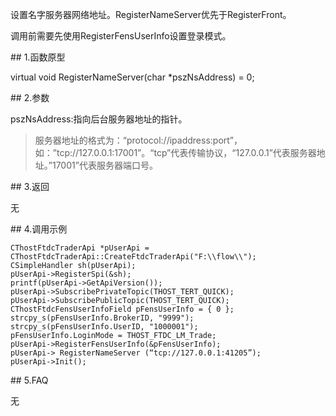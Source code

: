 <p>设置名字服务器网络地址。RegisterNameServer优先于RegisterFront。</p>
<p>调用前需要先使用RegisterFensUserInfo设置登录模式。</p>
<span class="anchor" id="96b8fbb4-f861-48e7-a7f6-aa9fd7134691"></span>
## 1.函数原型
<p>virtual void RegisterNameServer(char *pszNsAddress) = 0;</p>
<span class="anchor" id="f26e774a-44fa-458b-9a11-d08b53a2b868"></span>
## 2.参数
<p>pszNsAddress:指向后台服务器地址的指针。</p>
<blockquote>
<p>服务器地址的格式为：“protocol://ipaddress:port”，如：”tcp://127.0.0.1:17001”。“tcp”代表传输协议，“127.0.0.1”代表服务器地址。”17001”代表服务器端口号。</p>
</blockquote>
<span class="anchor" id="52e425de-d3de-4ee7-a78d-d9367126f773"></span>
## 3.返回
<p>无</p>
<span class="anchor" id="d5e7b00c-1a3d-4a68-9b04-1ec3cbf738aa"></span>
## 4.调用示例
<pre><code>CThostFtdcTraderApi *pUserApi = CThostFtdcTraderApi::CreateFtdcTraderApi("F:\\flow\\");
CSimpleHandler sh(pUserApi);
pUserApi-&gt;RegisterSpi(&amp;sh);
printf(pUserApi-&gt;GetApiVersion());
pUserApi-&gt;SubscribePrivateTopic(THOST_TERT_QUICK);
pUserApi-&gt;SubscribePublicTopic(THOST_TERT_QUICK);
CThostFtdcFensUserInfoField pFensUserInfo = { 0 };
strcpy_s(pFensUserInfo.BrokerID, "9999");
strcpy_s(pFensUserInfo.UserID, "1000001");
pFensUserInfo.LoginMode = THOST_FTDC_LM_Trade;
pUserApi-&gt;RegisterFensUserInfo(&amp;pFensUserInfo);
pUserApi-&gt; RegisterNameServer (“tcp://127.0.0.1:41205”);
pUserApi-&gt;Init();
</code></pre>
<span class="anchor" id="5a26818c-7a25-47a7-a932-aea7d100c69e"></span>
## 5.FAQ
<p>无</p>
